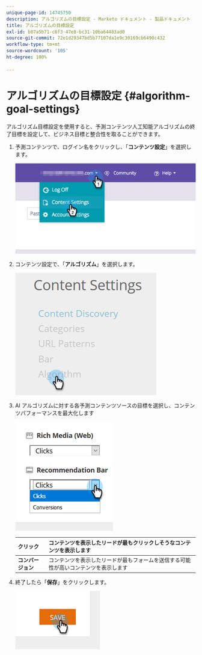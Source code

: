 ```yaml
---
unique-page-id: 14745750
description: アルゴリズムの目標設定 - Marketo ドキュメント - 製品ドキュメント
title: アルゴリズムの目標設定
exl-id: b07a5b71-c6f3-47e8-bc31-10ba64483ad0
source-git-commit: 72e1d29347bd5b77107da1e9c30169cb6490c432
workflow-type: tm+mt
source-wordcount: '105'
ht-degree: 100%

---
```


# アルゴリズムの目標設定 {#algorithm-goal-settings}

アルゴリズム目標設定を使用すると、予測コンテンツ人工知能アルゴリズムの終了目標を設定して、ビジネス目標と整合性を取ることができます。

1. 予測コンテンツで、ログイン名をクリックし、「**コンテンツ設定**」を選択します。

   ![](assets/1.png)

1. コンテンツ設定で、「**アルゴリズム**」を選択します。

   ![](assets/two-1.png)

1. AI アルゴリズムに対する各予測コンテンツソースの目標を選択し、コンテンツパフォーマンスを最大化します

   ![](assets/three-new.png)

   | **クリック** | コンテンツを表示したリードが最もクリックしそうなコンテンツを表示します |
   |---|---|
   | **コンバージョン** | コンテンツを表示したリードが最もフォームを送信する可能性が高いコンテンツを表示します |

1. 終了したら「**保存**」をクリックします。

   ![](assets/four.png)
